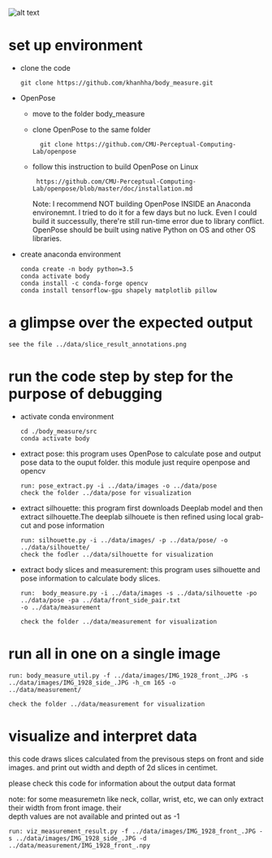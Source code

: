
![alt text](../data/slice_result_annotations.png "result")

# set up environment

  * clone the code
  	
    	git clone https://github.com/khanhha/body_measure.git

  * OpenPose
    
    * move to the folder body_measure
        
    * clone OpenPose to the same folder
            
            git clone https://github.com/CMU-Perceptual-Computing-Lab/openpose
            
    * follow this instruction to build OpenPose on  Linux 
           
           https://github.com/CMU-Perceptual-Computing-Lab/openpose/blob/master/doc/installation.md
            
      Note: 
      I recommend NOT building OpenPose INSIDE an Anaconda environemnt.
      I tried to do it for a few days but no luck. 
      Even I could build it successully, there're still run-time error due to library conflict.
      OpenPose should be built using native Python on OS and other OS libraries.

  * create anaconda environment
  
        conda create -n body python=3.5
        conda activate body
        conda install -c conda-forge opencv
        conda install tensorflow-gpu shapely matplotlib pillow

# a glimpse over the expected output

    see the file ../data/slice_result_annotations.png

# run the code step by step for the purpose of debugging

* activate conda environment

      cd ./body_measure/src
      conda activate body

* extract pose: this program uses OpenPose to calculate pose and output pose data to the ouput folder. this module just require openpose and opencv

      run: pose_extract.py -i ../data/images -o ../data/pose
      check the folder ../data/pose for visualization

* extract silhouette: this program first downloads Deeplab model and then extract silhouette.The deeplab silhouete is then refined using local grab-cut and pose information

      run: silhouette.py -i ../data/images/ -p ../data/pose/ -o ../data/silhouette/
      check the fodler ../data/silhouette for visualization

* extract body slices and measurement: this program uses silhouette and pose information to calculate body slices.

      run:  body_measure.py -i ../data/images -s ../data/silhouette -po ../data/pose -pa ../data/front_side_pair.txt 
      -o ../data/measurement

      check the folder ../data/measurement for visualization


# run all in one on a single image

    run: body_measure_util.py -f ../data/images/IMG_1928_front_.JPG -s ../data/images/IMG_1928_side_.JPG -h_cm 165 -o                 ../data/measurement/

    check the folder ../data/measurement for visualization

# visualize and interpret data

this code draws slices calculated from the previsous steps on front and side images.
and print out width and depth of 2d slices in centimet.

please check this code for information about the output data format

note: for some measuremetn like neck, collar, wrist, etc, we can only extract their width from front image. their  
depth values are not available and printed out as -1

    run: viz_measurement_result.py -f ../data/images/IMG_1928_front_.JPG -s ../data/images/IMG_1928_side_.JPG -d             
    ../data/measurement/IMG_1928_front_.npy
